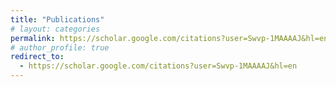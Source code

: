 ```yaml
---
title: "Publications"
# layout: categories
permalink: https://scholar.google.com/citations?user=Swvp-1MAAAAJ&hl=en
# author_profile: true
redirect_to:
  - https://scholar.google.com/citations?user=Swvp-1MAAAAJ&hl=en
---
```

